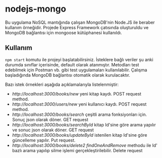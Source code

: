 # nodejs-mongo



Bu uygulama NoSQL mantığında çalışan MongoDB'nin Node.JS ile beraber kullanım örneğidir. Projede Express Framework çatısında oluşturuldu ve MongoDB bağlantısı için mongoose kütüphanesi kullanıldı.



## Kullanım

`npm start` komutu ile projeyi başlatabilirsiniz. İsteklere bağlı veriler şu anki durumda sınıflar içerisinde, default olarak atanmıştır. Metodları test edebilmek için Postman vb. gibi test uygulamaları kullanılabilir. Çalışma başladığında MongoDB bağlantısı otomatik olarak kurulacaktır. 

Bazı istek örnekleri aşağıda açıklamalarıyla listelenmiştir:

- _http://localhost:3000/books/new_ yeni kitap kaydı. POST request method.
- _http://localhost:3000/users/new_ yeni kullanıcı kaydı. POST request method.
- _http://localhost:3000/books/search_ çeşitli arama fonksiyonları için. Sonuç json olarak döner. GET request
- _http://localhost:3000/books/searchById_  kitap Id'sine göre arama yapılır ve sonuc json olarak döner. GET request
- _http://localhost:3000/books/updateById_ istenilen kitap Id'sine göre güncelleme yapılır. Put request.
- _http://localhost:3000/books/delete2_ _findOneAndRemove_ methodu ile Id' bazlı arama yapılıp silme işlemi gerçekleştirilebilir. Delete request
